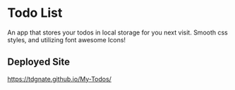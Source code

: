 # Todo List

An app that stores your todos in local storage for you next visit.
Smooth css styles, and utilizing font awesome Icons!

## Deployed Site

https://tdgnate.github.io/My-Todos/
